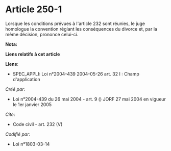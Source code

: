 # Article 250-1

Lorsque les conditions prévues à l'article 232 sont réunies, le juge homologue la convention réglant les conséquences du
divorce et, par la même décision, prononce celui-ci.

**Nota:**



**Liens relatifs à cet article**

**Liens**:

  - SPEC_APPLI: Loi n°2004-439 2004-05-26 art. 32 I : Champ d'application

_Créé par_:

  - Loi n°2004-439 du 26 mai 2004 - art. 9 () JORF 27 mai 2004 en vigueur le 1er janvier 2005

_Cite_:

  - Code civil - art. 232 (V)

_Codifié par_:

  - Loi n°1803-03-14
